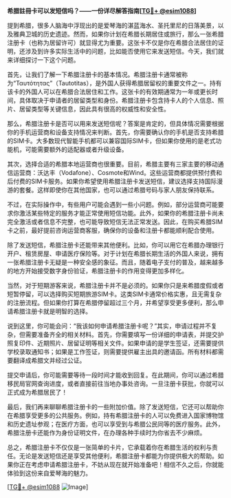 **希腊註冊卡可以发短信吗？——一份详尽解答指南[[TG💪+ @esim1088](https://t.me/s/esim1088)]**

提到希腊，很多人脑海中浮现出的是爱琴海的湛蓝海水、圣托里尼的日落美景，以及雅典卫城的历史遗迹。然而，如果你计划在希腊长期居住或旅行，那么一张希腊注册卡（也称为居留许可）就显得尤为重要。这张卡不仅是你在希腊合法居住的证明，还涉及到许多实际生活中的问题，比如能否使用它来发送短信。今天，我们就来详细探讨一下这个问题。

首先，让我们了解一下希腊注册卡的基本情况。希腊注册卡通常被称为“Ταυτότητας”（Tautotitas），是外国人获得希腊居留权的重要文件之一。持有该卡的外国人可以在希腊合法居住和工作。这张卡的有效期通常为一年或更长时间，具体取决于申请者的居留类型和身份。希腊注册卡包含持卡人的个人信息、照片、居留类型等关键信息，因此具有很高的权威性和安全性。

那么，希腊注册卡是否可以用来发送短信呢？答案是肯定的，但具体情况需要根据你的手机运营商和设备支持情况来判断。首先，你需要确认你的手机是否支持希腊的SIM卡。大多数现代智能手机都可以兼容国际SIM卡，但如果你使用的是老式功能机，可能需要额外的适配器或者升级设备。

其次，选择合适的希腊本地运营商也很重要。目前，希腊主要有三家主要的移动通信运营商：沃达丰（Vodafone）、Cosmote和Wind。这些运营商都提供预付费和后付费的SIM卡服务。如果你希望使用希腊注册卡发送短信，建议选择支持国际漫游的套餐。这样即使你在其他国家，也可以通过希腊号码与家人朋友保持联系。

不过，在实际操作中，有些用户可能会遇到一些小问题。例如，部分运营商可能要求你激活某些特定的服务才能正常使用短信功能。此外，如果你的希腊注册卡尚未完全激活或者信息不完整，也可能导致短信无法正常发送。因此，在购买希腊SIM卡之前，最好提前咨询运营商客服，确保你的设备和注册卡都能顺利配合使用。

除了发送短信，希腊注册卡还能带来其他便利。比如，你可以用它在希腊办理银行开户、租赁房屋、申请医疗保险等。对于计划在希腊长期生活的外国人来说，拥有一张希腊注册卡无疑是一种安全感的象征。而且，随着电子支付的普及，越来越多的地方开始接受数字身份验证，希腊注册卡的作用变得更加多样化。

当然，对于短期游客来说，希腊注册卡并不是必须的。如果你只是来希腊度假或者短暂停留，可以选择购买短期旅游SIM卡。这类SIM卡通常价格实惠，且无需复杂的注册流程。但如果你打算在希腊停留超过三个月，并希望享受更多便利，那么申请希腊注册卡就是明智的选择。

说到这里，你可能会问：“我该如何申请希腊注册卡呢？”其实，申请过程并不复杂，但需要准备齐全的相关材料。首先，你需要填写一份详细的申请表，并提交护照复印件、近期照片、居留证明等相关文件。如果申请的是学生签证，还需要提供学校录取通知书；如果是工作签证，则需要提供雇主出具的邀请函。所有材料都需要翻译成希腊文并经过公证。

提交申请后，你可能需要等待一段时间才能收到回复。在此期间，你可以通过希腊移民局官网查询进度，或者直接前往当地办事处咨询。一旦注册卡获批，你就可以正式成为希腊居民了！

最后，我们再来聊聊希腊注册卡的一些附加价值。除了发送短信，它还可以帮助你在希腊享受更多的公共服务。例如，持有希腊注册卡的人可以免费进入国家博物馆和历史遗址参观；在医疗方面，也可以享受到与希腊公民同等的医疗服务。此外，希腊注册卡还能作为身份证明文件，在办理各种手续时为你省去不少麻烦。

总之，希腊注册卡不仅仅是一张简单的卡片，它承载着你在希腊生活的权利与责任。无论是发送短信还是享受其他便利，希腊注册卡都能为你提供极大的帮助。如果你正在考虑申请希腊注册卡，不妨从现在就开始准备吧！相信不久之后，你就能体验到这份来自爱琴海的魅力。

[[TG💪+ @esim1088](https://t.me/s/esim1088) ![Image](https://i.postimg.cc/4NQfJmqS/Snipaste-2025-05-13-00-14-12.png)]